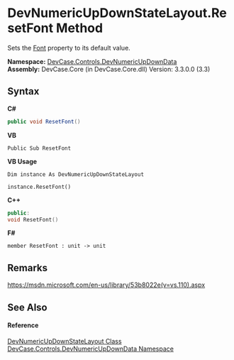 # DevNumericUpDownStateLayout.ResetFont Method 
 

Sets the <a href="P_DevCase_Controls_DevNumericUpDownData_DevNumericUpDownStateLayout_Font">Font</a> property to its default value.

**Namespace:**&nbsp;<a href="N_DevCase_Controls_DevNumericUpDownData">DevCase.Controls.DevNumericUpDownData</a><br />**Assembly:**&nbsp;DevCase.Core (in DevCase.Core.dll) Version: 3.3.0.0 (3.3)

## Syntax

**C#**<br />
``` C#
public void ResetFont()
```

**VB**<br />
``` VB
Public Sub ResetFont
```

**VB Usage**<br />
``` VB Usage
Dim instance As DevNumericUpDownStateLayout

instance.ResetFont()
```

**C++**<br />
``` C++
public:
void ResetFont()
```

**F#**<br />
``` F#
member ResetFont : unit -> unit 

```


## Remarks
<a href="https://msdn.microsoft.com/en-us/library/53b8022e(v=vs.110).aspx" target="_blank">https://msdn.microsoft.com/en-us/library/53b8022e(v=vs.110).aspx</a>

## See Also


#### Reference
<a href="T_DevCase_Controls_DevNumericUpDownData_DevNumericUpDownStateLayout">DevNumericUpDownStateLayout Class</a><br /><a href="N_DevCase_Controls_DevNumericUpDownData">DevCase.Controls.DevNumericUpDownData Namespace</a><br />